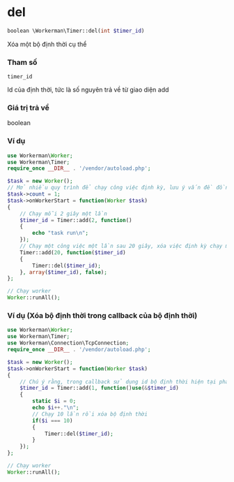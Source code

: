 # del
```php
boolean \Workerman\Timer::del(int $timer_id)
```
Xóa một bộ định thời cụ thể

### Tham số
``` timer_id ```

Id của định thời, tức là số nguyên trả về từ giao diện add

### Giá trị trả về
boolean


### Ví dụ
```php
use Workerman\Worker;
use Workerman\Timer;
require_once __DIR__ . '/vendor/autoload.php';

$task = new Worker();
// Mở nhiều quy trình để chạy công việc định kỳ, lưu ý vấn đề đồng thời đa quy trình
$task->count = 1;
$task->onWorkerStart = function(Worker $task)
{
    // Chạy mỗi 2 giây một lần
    $timer_id = Timer::add(2, function()
    {
        echo "task run\n";
    });
    // Chạy một công việc một lần sau 20 giây, xóa việc định kỳ chạy mỗi 2 giây
    Timer::add(20, function($timer_id)
    {
        Timer::del($timer_id);
    }, array($timer_id), false);
};

// Chạy worker
Worker::runAll();
```

### Ví dụ (Xóa bộ định thời trong callback của bộ định thời)
```php
use Workerman\Worker;
use Workerman\Timer;
use Workerman\Connection\TcpConnection;
require_once __DIR__ . '/vendor/autoload.php';

$task = new Worker();
$task->onWorkerStart = function(Worker $task)
{
    // Chú ý rằng, trong callback sử dụng id bộ định thời hiện tại phải sử dụng tham chiếu (&)
    $timer_id = Timer::add(1, function()use(&$timer_id)
    {
        static $i = 0;
        echo $i++."\n";
        // Chạy 10 lần rồi xóa bộ định thời
        if($i === 10)
        {
            Timer::del($timer_id);
        }
    });
};

// Chạy worker
Worker::runAll();
```

